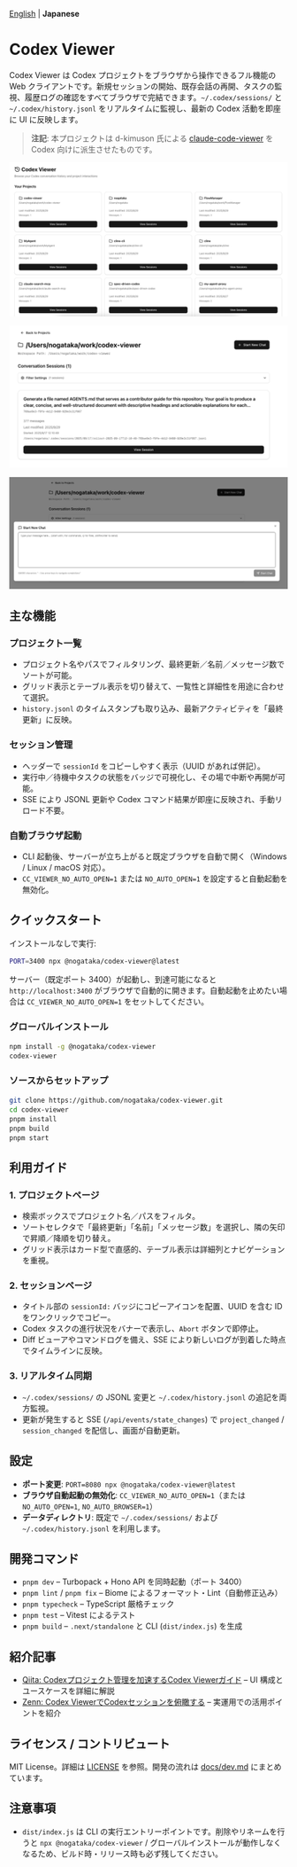[English](./README.md) | **Japanese**

# Codex Viewer

Codex Viewer は Codex プロジェクトをブラウザから操作できるフル機能の Web クライアントです。新規セッションの開始、既存会話の再開、タスクの監視、履歴ログの確認をすべてブラウザで完結できます。`~/.codex/sessions/` と `~/.codex/history.jsonl` をリアルタイムに監視し、最新の Codex 活動を即座に UI に反映します。

> **注記**: 本プロジェクトは d-kimuson 氏による [claude-code-viewer](https://github.com/d-kimuson/claude-code-viewer) を Codex 向けに派生させたものです。

![Projects view](./docs/assets/images/img001.png)

![Session list](./docs/assets/images/img002.png)

![Session detail](./docs/assets/images/img003.png)

## 主な機能

### プロジェクト一覧
- プロジェクト名やパスでフィルタリング、最終更新／名前／メッセージ数でソートが可能。
- グリッド表示とテーブル表示を切り替えて、一覧性と詳細性を用途に合わせて選択。
- `history.jsonl` のタイムスタンプも取り込み、最新アクティビティを「最終更新」に反映。

### セッション管理
- ヘッダーで `sessionId` をコピーしやすく表示（UUID があれば併記）。
- 実行中／待機中タスクの状態をバッジで可視化し、その場で中断や再開が可能。
- SSE により JSONL 更新や Codex コマンド結果が即座に反映され、手動リロード不要。

### 自動ブラウザ起動
- CLI 起動後、サーバーが立ち上がると既定ブラウザを自動で開く（Windows / Linux / macOS 対応）。
- `CC_VIEWER_NO_AUTO_OPEN=1` または `NO_AUTO_OPEN=1` を設定すると自動起動を無効化。

## クイックスタート

インストールなしで実行:

```bash
PORT=3400 npx @nogataka/codex-viewer@latest
```

サーバー（既定ポート 3400）が起動し、到達可能になると `http://localhost:3400` がブラウザで自動的に開きます。自動起動を止めたい場合は `CC_VIEWER_NO_AUTO_OPEN=1` をセットしてください。

### グローバルインストール

```bash
npm install -g @nogataka/codex-viewer
codex-viewer
```

### ソースからセットアップ

```bash
git clone https://github.com/nogataka/codex-viewer.git
cd codex-viewer
pnpm install
pnpm build
pnpm start
```

## 利用ガイド

### 1. プロジェクトページ
- 検索ボックスでプロジェクト名／パスをフィルタ。
- ソートセレクタで「最終更新」「名前」「メッセージ数」を選択し、隣の矢印で昇順／降順を切り替え。
- グリッド表示はカード型で直感的、テーブル表示は詳細列とナビゲーションを重視。

### 2. セッションページ
- タイトル部の `sessionId:` バッジにコピーアイコンを配置、UUID を含む ID をワンクリックでコピー。
- Codex タスクの進行状況をバナーで表示し、`Abort` ボタンで即停止。
- Diff ビューアやコマンドログを備え、SSE により新しいログが到着した時点でタイムラインに反映。

### 3. リアルタイム同期
- `~/.codex/sessions/` の JSONL 変更と `~/.codex/history.jsonl` の追記を両方監視。
- 更新が発生すると SSE (`/api/events/state_changes`) で `project_changed` / `session_changed` を配信し、画面が自動更新。

## 設定

- **ポート変更**: `PORT=8080 npx @nogataka/codex-viewer@latest`
- **ブラウザ自動起動の無効化**: `CC_VIEWER_NO_AUTO_OPEN=1`（または `NO_AUTO_OPEN=1`, `NO_AUTO_BROWSER=1`）
- **データディレクトリ**: 既定で `~/.codex/sessions/` および `~/.codex/history.jsonl` を利用します。

## 開発コマンド

- `pnpm dev` – Turbopack + Hono API を同時起動（ポート 3400）
- `pnpm lint` / `pnpm fix` – Biome によるフォーマット・Lint（自動修正込み）
- `pnpm typecheck` – TypeScript 厳格チェック
- `pnpm test` – Vitest によるテスト
- `pnpm build` – `.next/standalone` と CLI (`dist/index.js`) を生成

## 紹介記事

- [Qiita: Codexプロジェクト管理を加速するCodex Viewerガイド](https://qiita.com/nogataka/items/28d04db421663a4a46fd) – UI 構成とユースケースを詳細に解説
- [Zenn: Codex ViewerでCodexセッションを俯瞰する](https://zenn.dev/taka000/articles/74a60c37fae5bb) – 実運用での活用ポイントを紹介

## ライセンス / コントリビュート

MIT License。詳細は [LICENSE](./LICENSE) を参照。開発の流れは [docs/dev.md](docs/dev.md) にまとめています。

## 注意事項

- `dist/index.js` は CLI の実行エントリーポイントです。削除やリネームを行うと `npx @nogataka/codex-viewer` / グローバルインストールが動作しなくなるため、ビルド時・リリース時も必ず残してください。
